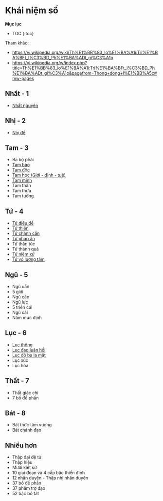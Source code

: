 # Khái niệm số

**Mục lục**

- TOC
{:toc}

Tham khảo:

- <https://vi.wikipedia.org/wiki/Th%E1%BB%83_lo%E1%BA%A1i:Tri%E1%BA%BFt_l%C3%BD_Ph%E1%BA%ADt_gi%C3%A1o>
- <https://vi.wikipedia.org/w/index.php?title=Th%E1%BB%83_lo%E1%BA%A1i:Tri%E1%BA%BFt_l%C3%BD_Ph%E1%BA%ADt_gi%C3%A1o&pagefrom=Thong+dong+l%E1%BB%A5c#mw-pages>

## Nhất - 1

- [Nhất nguyên](nhat_nguyen.md)

## Nhị - 2

- [Nhị đế](nhi_de.md)

## Tam - 3

- Ba bộ phái
- [Tam bảo](tam_bao.md)
- [Tam độc](tam_doc.md)
- [Tam học (Giới - định - tuệ)](../khai_niem/gioi_dinh_tue.md)
- [Tam minh](tam_minh.md)
- Tam thân
- Tam thừa
- Tam tướng


## Tứ - 4

- [Tứ diệu đế](tu_dieu_de.md)
- [Tứ thiền](tu_thien.md)
- [Tứ chánh cần](tu_chanh_can.md)
- [Tứ pháp ấn](tu_phap_an.md)
- Tứ thần túc
- Tứ thánh quả
- [Tứ niệm xứ](tu_niem_xu.md)
- [Tứ vô lượng tâm](tu_vo_luong_tam.md)

## Ngũ - 5

- Ngũ uẩn
- 5 giới
- Ngũ căn
- Ngũ lực
- 5 triền cái
- Ngũ cái
- Năm mức định

## Lục - 6

- [Lục thông](luc_thong.md)
- [Lục đạo luân hồi](luc_dao.md)
- [Lục độ ba la mật](luc_do_ba_la_mat.md)
- Lục xúc
- Lục hòa

## Thất - 7

- Thất giác chi
- 7 bồ đề phần

## Bát - 8

- Bát thức tâm vương
- Bát chánh đạo

## Nhiều hơn

- Thập đại đệ tử
- Thập hiệu
- Mười kiết sử
- 10 giai đoạn và 4 cấp bậc thiền định
- 12 nhân duyên - Thập nhị nhân duyên
- 37 bồ đề phần
- 37 phẩm trợ đạo
- 52 bậc bồ tát
